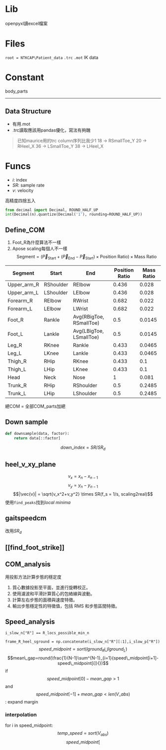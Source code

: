 # Lib
openpyxl讀excel檔案

# Files
`root = NTKCAP\Patient_data`
`.trc`
`.mot`
IK data
# Constant
body_parts

---
## Data Structure
- 有用.mot
- .trc讀取應該用pandas優化，寫法有夠醜
>已知maurice用的trc column序列比我少1
18 -> RSmallToe_Y
20 -> RHeel_X
36 -> LSmallToe_Y
38 -> LHeel_X
# Funcs
- $i$: index
- $SR$: sample rate
- $v$: velocity

高精度四捨五入
```python
from decimal import Decimal, ROUND_HALF_UP
int(Decimal(n).quantize(Decimal('1'), rounding=ROUND_HALF_UP))
```
## Define_COM
1. Foot_R為什麼算法不一樣
2. Apose scaling每個人不一樣
$$\text{Segment} = \left( \vec{P}_{\text{Start}} + (\vec{P}_{\text{End}} - \vec{P}_{\text{Start}}) \times \text{Position Ratio} \right) \times \text{Mass Ratio}$$

| Segment       | Start     | End                     | Position Ratio | Mass Ratio |
| ------------- | --------- | ----------------------- | -------------- | ---------- |
| Upper\_arm\_R | RShoulder | RElbow                  | 0.436          | 0.028      |
| Upper\_arm\_L | LShoulder | LElbow                  | 0.436          | 0.028      |
| Forearm\_R    | RElbow    | RWrist                  | 0.682          | 0.022      |
| Forearm\_L    | LElbow    | LWrist                  | 0.682          | 0.022      |
| Foot\_R       | Rankle    | Avg(RBigToe, RSmallToe) | 0.5            | 0.0145     |
| Foot\_L       | Lankle    | Avg(LBigToe, LSmallToe) | 0.5            | 0.0145     |
| Leg\_R        | RKnee     | Rankle                  | 0.433          | 0.0465     |
| Leg\_L        | LKnee     | Lankle                  | 0.433          | 0.0465     |
| Thigh\_R      | RHip      | RKnee                   | 0.433          | 0.1        |
| Thigh\_L      | LHip      | LKnee                   | 0.433          | 0.1        |
| Head          | Neck      | Nose                    | 1              | 0.081      |
| Trunk\_R      | RHip      | RShoulder               | 0.5            | 0.2485     |
| Trunk\_L      | LHip      | LShoulder               | 0.5            | 0.2485     |
總COM = 全部COM_parts加總
## Down sample
```python 
def downsample(data, factor):
	return data[::factor]
```
$$down\_index = SR/SR_d$$
## heel_v_xy_plane
$$v_x = x_n-x_{n-1}$$
$$v_y = y_n-y_{n-1}$$
$$|\vec{v}| = \sqrt{v_x^2+v_y^2} \times SR(f_s = 1/s, scaling2real)$$
使用`find_peaks`找到$local\ minima$
## gaitspeedcm
改用$SR_d$
## [[find_foot_strike]]
## COM_analysis
用投影方法計算步態的穩定度
1. 質心數據投影至平面，並進行旋轉校正。
2. 使用濾波和平滑計算質心的包絡線與波動。
3. 計算左右步態的面積與速度特徵。
4. 輸出步態穩定性的特徵值，包括 RMS 和步態區間特徵。
## Speed_analysis
`i_slow_n["R"] == R_locs_possible_min_n`

`frame_R_heel_sground = np.concatenate(i_slow_n["R"][:1],i_slow_p["R"])`
$$speed\_midpoint=sort(lground_R \bigcup lground_L)$$
$$mean\_gap=round(\frac{1}{N-1}\sum^{N-1}_{i=1}{speed\_midpoint[i+1]-speed\_midpoint[i]}{})$$
if $$speed\_midpoint[0] - mean\_gap > 1$$ and
$$speed\_midpoint[-1] + mean\_gap < len(V\_abs)$$:
expand margin
### interpolation
for i in speed_midpoint:
$$temp\_speed = sort(V_{abs})$$
$$speed\_midpoint[$$
